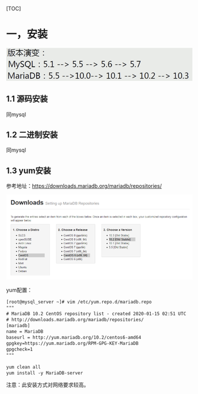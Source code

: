 [TOC]

# 一，安装

![image-20200114171834811](Mariadb.assets/image-20200114171834811.png)



## 1.1 源码安装

同mysql

## 1.2 二进制安装

同mysql

## 1.3 yum安装

参考地址：https://downloads.mariadb.org/mariadb/repositories/

![image-20200115105304469](Mariadb.assets/image-20200115105304469.png)

yum配置：

```shell
[root@mysql_server ~]# vim /etc/yum.repo.d/mariadb.repo
"""
# MariaDB 10.2 CentOS repository list - created 2020-01-15 02:51 UTC
# http://downloads.mariadb.org/mariadb/repositories/
[mariadb]
name = MariaDB
baseurl = http://yum.mariadb.org/10.2/centos6-amd64
gpgkey=https://yum.mariadb.org/RPM-GPG-KEY-MariaDB
gpgcheck=1
"""

yum clean all
yum install -y MariaDB-server
```

注意：此安装方式对网络要求较高。

























